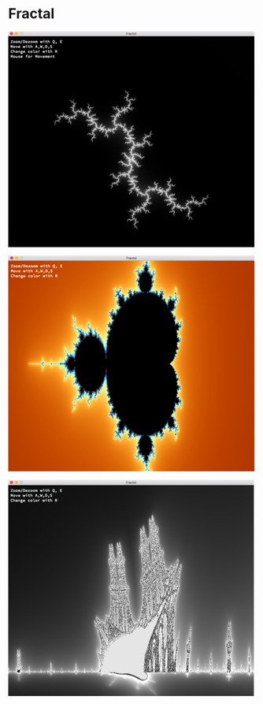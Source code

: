 # Fractal

![alt text](https://github.com/Qwesaqwes/Fractal/blob/master/srcs/julia.jpg)

![alt text](https://github.com/Qwesaqwes/Fractal/blob/master/srcs/mandel.jpg)

![alt text](https://github.com/Qwesaqwes/Fractal/blob/master/srcs/ship.jpg)


